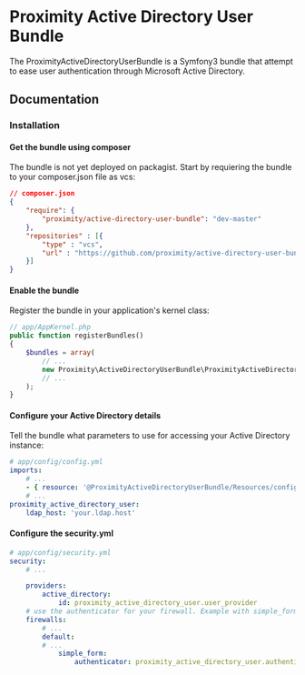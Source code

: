 Proximity Active Directory User Bundle
======================================

The ProximityActiveDirectoryUserBundle is a Symfony3 bundle that attempt to ease user authentication through Microsoft Active Directory.

## Documentation

### Installation

#### Get the bundle using composer

The bundle is not yet deployed on packagist. Start by requiering the bundle to your composer.json file as vcs:

```json
// composer.json
{
    "require": {
        "proximity/active-directory-user-bundle": "dev-master"
    },
    "repositories" : [{
        "type" : "vcs",
        "url" : "https://github.com/proximity/active-directory-user-bundle.git"
    }]
}
```

#### Enable the bundle

Register the bundle in your application's kernel class:

```php
// app/AppKernel.php
public function registerBundles()
{
    $bundles = array(
        // ...
        new Proximity\ActiveDirectoryUserBundle\ProximityActiveDirectoryUserBundle(),
        // ...
    );
}
```

#### Configure your Active Directory details

Tell the bundle what parameters to use for accessing your Active Directory instance:

```yaml
# app/config/config.yml
imports:
    # ...
    - { resource: '@ProximityActiveDirectoryUserBundle/Resources/config/security.xml' }
    # ...
proximity_active_directory_user:
    ldap_host: 'your.ldap.host'
```

#### Configure the security.yml

```yaml
# app/config/security.yml
security:
    # ...

    providers:
        active_directory:
            id: proximity_active_directory_user.user_provider
    # use the authenticator for your firewall. Example with simple_form:
    firewalls:
        # ...
        default:
        # ...
            simple_form:
                authenticator: proximity_active_directory_user.authenticator
```
